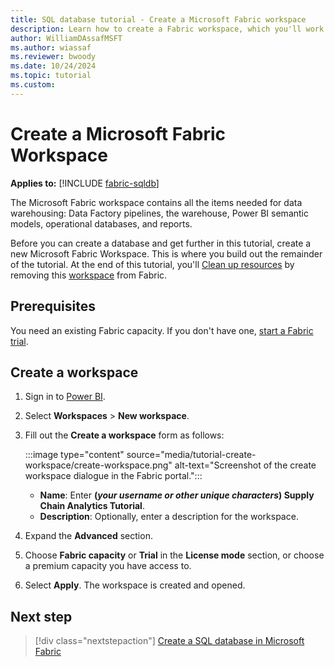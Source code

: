 ```yaml
---
title: SQL database tutorial - Create a Microsoft Fabric workspace
description: Learn how to create a Fabric workspace, which you'll work in for the rest of the tutorial.
author: WilliamDAssafMSFT
ms.author: wiassaf
ms.reviewer: bwoody
ms.date: 10/24/2024
ms.topic: tutorial
ms.custom:
---
```


# Create a Microsoft Fabric Workspace

**Applies to:** [!INCLUDE [fabric-sqldb](../includes/applies-to-version/fabric-sqldb.md)]

The Microsoft Fabric workspace contains all the items needed for data warehousing: Data Factory pipelines, the warehouse, Power BI semantic models, operational databases, and reports.

Before you can create a database and get further in this tutorial, create a new Microsoft Fabric Workspace. This is where you build out the remainder of the tutorial. At the end of this tutorial, you'll [Clean up resources](tutorial-clean-up.md) by removing this [workspace](../../admin/portal-workspaces.md) from Fabric.

## Prerequisites

You need an existing Fabric capacity. If you don't have one, [start a Fabric trial](../../fundamentals/fabric-trial.md).

## Create a workspace

1. Sign in to [Power BI](https://powerbi.com/).
1. Select **Workspaces** > **New workspace**.
1. Fill out the **Create a workspace** form as follows:

    :::image type="content" source="media/tutorial-create-workspace/create-workspace.png" alt-text="Screenshot of the create workspace dialogue in the Fabric portal.":::

   - **Name**: Enter **(*your username or other unique characters*) Supply Chain Analytics Tutorial**.
   - **Description**: Optionally, enter a description for the workspace.
1. Expand the **Advanced** section.
1. Choose **Fabric capacity** or **Trial** in the **License mode** section, or choose a premium capacity you have access to.
1. Select **Apply**. The workspace is created and opened.  

## Next step

> [!div class="nextstepaction"]
> [Create a SQL database in Microsoft Fabric](tutorial-create-database.md)
